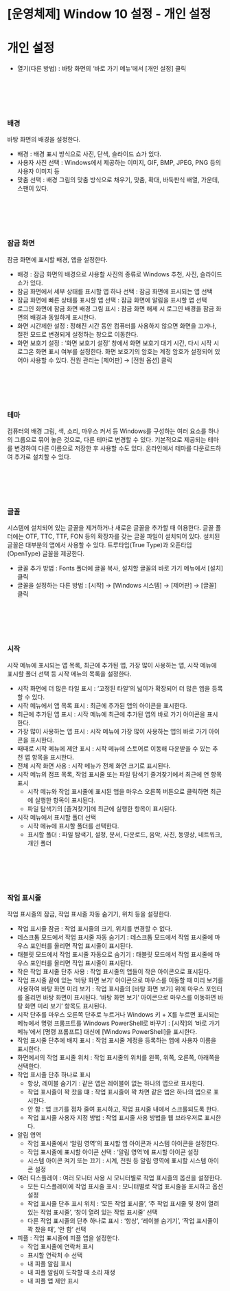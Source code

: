 # [운영체제] Window 10 설정 - 개인 설정

# **개인 설정**

- 열기(다른 방법) : 바탕 화면의 ‘바로 가기 메뉴’에서 [개인 설정] 클릭

<br><br>
<br><br>

### **배경**

바탕 화면의 배경을 설정한다.

- 배경 : 배경 표시 방식으로 사진, 단색, 슬라이드 쇼가 있다.
- 사용자 사진 선택 : Windows에서 제공하는 이미지, GIF, BMP, JPEG, PNG 등의 사용자 이미지 등
- 맞춤 선택 : 배경 그림의 맞춤 방식으로 채우기, 맞춤, 확대, 바둑판식 배열, 가운데, 스팬이 있다.

<br><br>
<br><br>

### **잠금 화면**

잠금 화면에 표시할 배경, 앱을 설정한다.

- 배경 : 잠금 화면의 배경으로 사용할 사진의 종류로 Windows 추천, 사진, 슬라이드 쇼가 있다.
- 잠금 화면에서 세부 상태를 표시할 앱 하나 선택 : 잠금 화면에 표시되는 앱 선택
- 잠금 화면에 빠른 상태를 표시할 앱 선택 : 잠금 화면에 알림을 표시할 앱 선택
- 로그인 화면에 잠금 화면 배경 그림 표시 : 잠금 화면 해제 시 로그인 배경을 잠금 화면의 배경과 동일하게 표시한다.
- 화면 시간제한 설정 : 정해진 시간 동안 컴퓨터를 사용하지 않으면 화면을 끄거나, 절전 모드로 변경되게 설정하는 창으로 이동한다.
- 화면 보호기 설정 : ‘화면 보호기 설정’ 창에서 화면 보호기 대기 시간, 다시 시작 시 로그온 화면 표시 여부를 설정한다. 화면 보호기의 암호는 계정 암호가 설정되어 있어야 사용할 수 있다. 전원 관리는 [제어판] → [전원 옵션] 클릭

<br><br>
<br><br>

### **테마**

컴퓨터의 배경 그림, 색, 소리, 마우스 커서 등 Windows를 구성하는 여러 요소를 하나의 그룹으로 묶어 놓은 것으로, 다른 테마로 변경할 수 있다. 기본적으로 제공되는 테마를 변경하여 다른 이름으로 저장한 후 사용할 수도 있다. 온라인에서 테마를 다운로드하여 추가로 설치할 수 있다.

<br><br>
<br><br>

### **글꼴**

시스템에 설치되어 있는 글꼴을 제거하거나 새로운 글꼴을 추가할 때 이용한다. 글꼴 폴더에는 OTF, TTC, TTF, FON 등의 확장자를 갖는 글꼴 파일이 설치되어 있다. 설치된 글꼴은 대부분의 앱에서 사용할 수 있다. 트루타입(True Type)과 오픈타입(OpenType) 글꼴을 제공한다.

- 글꼴 추가 방법 : Fonts 폴더에 글꼴 복사, 설치할 글꼴의 바로 가기 메뉴에서 [설치] 클릭
- 글꼴을 설정하는 다른 방법 : [시작] → [Windows 시스템] → [제어판] → [글꼴] 클릭

<br><br>
<br><br>

### **시작**

시작 메뉴에 표시되는 앱 목록, 최근에 추가된 앱, 가장 많이 사용하는 앱, 시작 메뉴에 표시할 폴더 선택 등 시작 메뉴의 목록을 설정한다.

- 시작 화면에 더 많은 타일 표시 : ‘고정된 타일’의 넓이가 확장되어 더 많은 앱을 등록할 수 있다.
- 시작 메뉴에서 앱 목록 표시 : 최근에 추가된 앱의 아이콘을 표시한다.
- 최근에 추가된 앱 표시 : 시작 메뉴에 최근에 추가된 앱의 바로 가기 아이콘을 표시한다.
- 가장 많이 사용하는 앱 표시 : 시작 메뉴에 가장 많이 사용하는 앱의 바로 가기 아이콘을 표시한다.
- 때때로 시작 메뉴에 제안 표시 : 시작 메뉴에 스토어로 이동해 다운받을 수 있는 추천 앱 항목을 표시한다.
- 전체 시작 화면 사용 : 시작 메뉴가 전체 화면 크기로 표시된다.
- 시작 메뉴의 점프 목록, 작업 표시줄 또는 파일 탐색기 즐겨찾기에서 최근에 연 항목 표시
    - 시작 메뉴와 작업 표시줄에 표시된 앱을 마우스 오른쪽 버튼으로 클릭하면 최근에 실행한 항목이 표시된다.
    - 파일 탐색기의 [즐겨찾기]에 최근에 실행한 항목이 표시된다.
- 시작 메뉴에서 표시할 폴더 선택
    - 시작 메뉴에 표시할 폴더를 선택한다.
    - 표시할 폴더 : 파일 탐색기, 설정, 문서, 다운로드, 음악, 사진, 동영상, 네트워크, 개인 폴더

<br><br>
<br><br>

### **작업 표시줄**

작업 표시줄의 잠금, 작업 표시줄 자동 숨기기, 위치 등을 설정한다.

- 작업 표시줄 잠금 : 작업 표시줄의 크기, 위치를 변경할 수 없다.
- 데스크톱 모드에서 작업 표시줄 자동 숨기기 : 데스크톱 모드에서 작업 표시줄에 마우스 포인터를 올리면 작업 표시줄이 표시된다.
- 태블릿 모드에서 작업 표시줄 자동으로 숨기기 : 태블릿 모드에서 작업 표시줄에 마우스 포인터를 올리면 작업 표시줄이 표시된다.
- 작은 작업 표시줄 단추 사용 : 작업 표시줄의 앱들이 작은 아이콘으로 표시된다.
- 작업 표시줄 끝에 있는 ‘바탕 화면 보기’ 아이콘으로 마우스를 이동할 때 미리 보기를 사용하여 바탕 화면 미리 보기 : 작업 표시줄의 [바탕 화면 보기] 위에 마우스 포인터를 올리면 바탕 화면이 표시된다. ‘바탕 화면 보기’ 아이콘으로 마우스를 이동하면 바탕 화면 미리 보기’ 항목도 표시된다.
- 시작 단추를 마우스 오른쪽 단추로 누르거나 Windows 키 + X를 누르면 표시되는 메뉴에서 명령 프롬프트를 Windows PowerShell로 바꾸기 : [시작]의 ‘바로 가기 메뉴’에서 [명령 프롬프트] 대신에 [Windows PowerShell]을 표시한다.
- 작업 표시줄 단추에 배지 표시 : 작업 표시줄 계정을 등록하는 앱에 사용자 이름을 표시한다.
- 화면에서의 작업 표시줄 위치 : 작업 표시줄의 위치를 왼쪽, 위쪽, 오른쪽, 아래쪽을 선택한다.
- 작업 표시줄 단추 하나로 표시
    - 항상, 레이블 숨기기 : 같은 앱은 레이블이 없는 하나의 앱으로 표시한다.
    - 작업 표시줄이 꽉 찼을 떄 : 작업 표시줄이 꽉 차면 같은 앱은 하나의 앱으로 표시한다.
    - 안 함 : 앱 크기를 점차 줄여 표시하고, 작업 표시줄 내에서 스크롤되도록 한다.
    - 작업 표시줄 사용자 지정 방법 : 작업 표시줄 사용 방법을 웹 브라우저로 표시한다.
- 알림 영역
    - 작업 표시줄에서 ‘알림 영역’의 표시할 앱 아이콘과 시스템 아이콘을 설정한다.
    - 작업 표시줄에 표시할 아이콘 선택 : ‘알림 영역’에 표시할 아이콘 설정
    - 시스템 아이콘 켜기 또는 끄기 : 시계, 전원 등 알림 영역에 표시할 시스템 아이콘 설정
- 여러 디스플레이 : 여러 모니터 사용 시 모니터별로 작업 표시줄의 옵션을 설정한다.
    - 모든 디스플레이에 작업 표시줄 표시 : 모니터별로 작업 표시줄을 표시하고 옵션 설정
    - 작업 표시줄 단추 표시 위치 : ‘모든 작업 표시줄’, ‘주 작업 표시줄 및 창이 열려 있는 작업 표시줄’, ‘창이 열려 있는 작업 표시줄’ 선택
    - 다른 작업 표시줄의 단추 하나로 표시 : ‘항상’, ‘레이블 숨기기’, ‘작업 표시줄이 꽉 찼을 때’, ‘안 함’ 선택
- 피플 : 작업 표시줄에 피플 앱을 설정한다.
    - 작업 표시줄에 연락처 표시
    - 표시할 연락처 수 선택
    - 내 피플 알림 표시
    - 내 피플 알림이 도착할 때 소리 재생
    - 내 피플 앱 제안 표시
